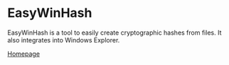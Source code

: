 EasyWinHash
===========

EasyWinHash is a tool to easily create cryptographic hashes from files. It also integrates into Windows Explorer.

[Homepage](http://www.pm-codeworks.de/easywinhash.html)
